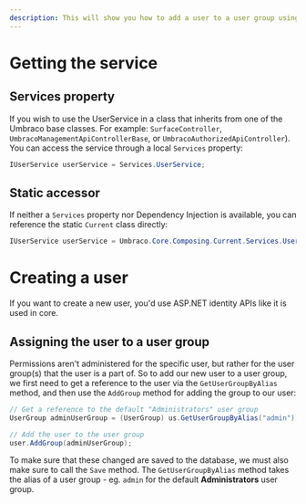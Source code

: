 ```yaml
---
description: This will show you how to add a user to a user group using the UserService in Umbraco.
---
```


# Getting the service

## Services property

If you wish to use the UserService in a class that inherits from one of the Umbraco base classes. For example: `SurfaceController`, `UmbracoManagementApiControllerBase`, or `UmbracoAuthorizedApiController`). You can access the service through a local `Services` property:

```csharp
IUserService userService = Services.UserService;
```

## Static accessor

If neither a `Services` property nor Dependency Injection is available, you can reference the static `Current` class directly:

```csharp
IUserService userService = Umbraco.Core.Composing.Current.Services.UserService;
```

# Creating a user

If you want to create a new user, you'd use ASP.NET identity APIs like it is used in core.

## Assigning the user to a user group

Permissions aren't administered for the specific user, but rather for the user group(s) that the user is a part of. So to add our new user to a user group, we first need to get a reference to the user via the `GetUserGroupByAlias` method, and then use the `AddGroup` method for adding the group to our user:

```csharp
// Get a reference to the default "Administrators" user group
UserGroup adminUserGroup = (UserGroup) us.GetUserGroupByAlias("admin");

// Add the user to the user group
user.AddGroup(adminUserGroup);
```

To make sure that these changed are saved to the database, we must also make sure to call the `Save` method. The `GetUserGroupByAlias` method takes the alias of a user group - eg. `admin` for the default **Administrators** user group.
